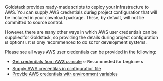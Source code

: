 Goldstack provides ready-made scripts to deploy your infrastructure to AWS. You can supply AWS credentials during project configuration that will be included in your download package. These, by default, will not be committed to source control.

However, there are many other ways in which AWS user credentials can be supplied for Goldstack, so providing the details during project configuration is optional. It is only recommended to do so for development systems.

Please see all ways AWS user credentials can be provided in the following:

- [Get credentials from AWS console]() ⭐ Recommeded for beginners 
- [Supply AWS credentilas in configuration file]()
- [Provide AWS credentials with environment variables]()

